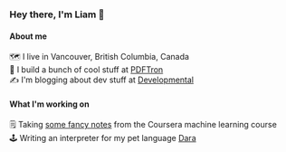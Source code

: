 ### Hey there, I'm Liam 👋

#### About me
  
🗺️ I live in Vancouver, British Columbia, Canada  
💼 I build a bunch of cool stuff at [PDFTron](https://github.com/PDFTron/)  
✍️ I'm blogging about dev stuff at [Developmental](https://elopmental.dev/)  

#### What I'm working on

🗒️ Taking [some fancy notes](https://www.notion.so/Machine-Learning-Notes-fe3bb4e0fab84020a151739f6033e785) from the Coursera machine learning course  
🕹️ Writing an interpreter for my pet language [Dara](https://github.com/liamross/dara)
